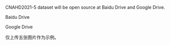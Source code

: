 CNAHD2021-5 dataset will be open source at Baidu Drive and Google Drive.

Baidu Drive

Google Drive

仅上传五张图片作为示例。
